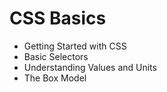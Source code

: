 # CSS Basics
- Getting Started with CSS
- Basic Selectors
- Understanding Values and Units
- The Box Model
